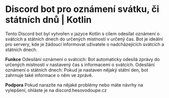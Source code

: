 # Discord bot pro oznámení svátku, či státních dnů | Kotlin

Tento Discord bot byl vytvořen v jazyce Kotlin s cílem odesílat oznámení o svátcích a státních dnech do určených místností v určený čas. Bot je ideální pro servery, kde je žádoucí informovat uživatele o nadcházejících svátcích a státních dnech.

**Funkce**
Odesílání oznámení o svátcích: Bot automaticky odesílá zprávy do určených místností v nastavený čas s informacemi o svátcích.
Odesílání oznámení o státních dnech: Pokud je nastaven nějaký státní den, bot zahrnuje také informace o něm ve zprávě.

**Podpora**
Pokud narazíte na nějaké problémy nebo máte návrhy na vylepšení, ohláste je na discord.hesovodoupe.cz
